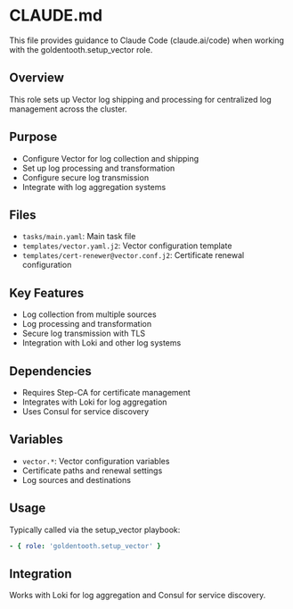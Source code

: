 # CLAUDE.md

This file provides guidance to Claude Code (claude.ai/code) when working with the goldentooth.setup_vector role.

## Overview

This role sets up Vector log shipping and processing for centralized log management across the cluster.

## Purpose

- Configure Vector for log collection and shipping
- Set up log processing and transformation
- Configure secure log transmission
- Integrate with log aggregation systems

## Files

- `tasks/main.yaml`: Main task file
- `templates/vector.yaml.j2`: Vector configuration template
- `templates/cert-renewer@vector.conf.j2`: Certificate renewal configuration

## Key Features

- Log collection from multiple sources
- Log processing and transformation
- Secure log transmission with TLS
- Integration with Loki and other log systems

## Dependencies

- Requires Step-CA for certificate management
- Integrates with Loki for log aggregation
- Uses Consul for service discovery

## Variables

- `vector.*`: Vector configuration variables
- Certificate paths and renewal settings
- Log sources and destinations

## Usage

Typically called via the setup_vector playbook:
```yaml
- { role: 'goldentooth.setup_vector' }
```

## Integration

Works with Loki for log aggregation and Consul for service discovery.